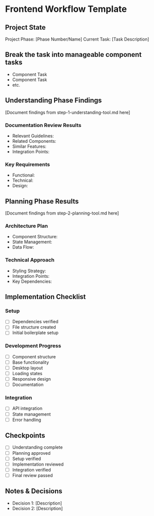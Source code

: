 # Frontend Workflow Template

## Project State

Project Phase: [Phase Number/Name]
Current Task: [Task Description]

## Break the task into manageable component tasks

- Component Task
- Component Task
- etc.

## Understanding Phase Findings

[Document findings from step-1-understanding-tool.md here]

### Documentation Review Results

- Relevant Guidelines:
- Related Components:
- Similar Features:
- Integration Points:

### Key Requirements

- Functional:
- Technical:
- Design:

## Planning Phase Results

[Document findings from step-2-planning-tool.md here]

### Architecture Plan

- Component Structure:
- State Management:
- Data Flow:

### Technical Approach

- Styling Strategy:
- Integration Points:
- Key Dependencies:

## Implementation Checklist

### Setup

- [ ] Dependencies verified
- [ ] File structure created
- [ ] Initial boilerplate setup

### Development Progress

- [ ] Component structure
- [ ] Base functionality
- [ ] Desktop layout
- [ ] Loading states
- [ ] Responsive design
- [ ] Documentation

### Integration

- [ ] API integration
- [ ] State management
- [ ] Error handling

## Checkpoints

- [ ] Understanding complete
- [ ] Planning approved
- [ ] Setup verified
- [ ] Implementation reviewed
- [ ] Integration verified
- [ ] Final review passed

## Notes & Decisions

- Decision 1: [Description]
- Decision 2: [Description]
